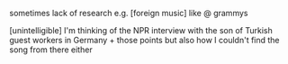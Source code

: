sometimes lack of research e.g. [foreign music] like @ grammys

[unintelligible] I'm thinking of the NPR interview with the son of Turkish guest workers in Germany + those points but also how I couldn't find the song from there either